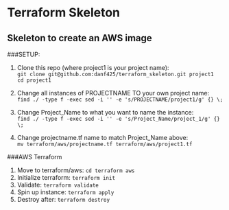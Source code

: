 # Terraform Skeleton

## Skeleton to create an AWS image

###SETUP:
1. Clone this repo (where project1 is your project name):  
  `git clone git@github.com:danf425/terraform_skeleton.git project1`  
  `cd project1`  
  
2. Change all instances of PROJECTNAME TO your own project name:  
  `find ./ -type f -exec sed -i '' -e 's/PROJECTNAME/project1/g' {} \;`  
  
3. Change Project_Name to what you want to name the instance:  
  `find ./ -type f -exec sed -i '' -e 's/Project_Name/project_1/g' {} \;`  
  
4. Change projectname.tf name to match Project_Name above:  
   `mv terraform/aws/projectname.tf terraform/aws/project1.tf`  
  
###AWS Terraform
1. Move to terraform/aws: `cd terraform aws`
2. Initialize terraform: `terraform init`
3. Validate: `terraform validate`
4. Spin up instance: `terraform apply`
5. Destroy after: `terraform destroy`